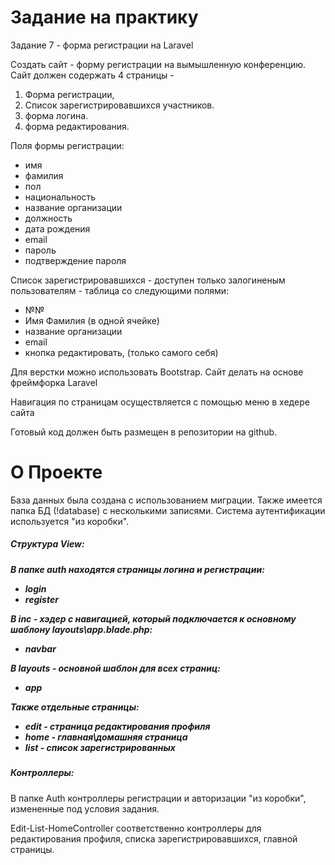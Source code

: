 <h1>Задание на практику</h1>

Задание 7 - форма регистрации на Laravel

Cоздать сайт - форму регистрации на вымышленную конференцию. 
Сайт должен содержать 4 страницы - 
1) Форма регистрации, 
2) Список зарегистрировавшихся участников. 
3) форма логина. 
4) форма редактирования. 

Поля формы регистрации:	
- имя
- фамилия
- пол
- национальность
- название организации
- должность
- дата рождения
- email
- пароль
- подтверждение пароля

Список зарегистрировавшихся - доступен только залогиненым пользователям - таблица со следующими полями:
 - №№
- Имя Фамилия (в одной ячейке)
-  название организации
- email
- кнопка редактировать, (только самого себя)

Для верстки можно использовать Bootstrap.
Сайт делать на основе фреймфорка Laravel

Навигация по страницам осуществляется с помощью меню в хедере сайта

Готовый код должен быть размещен в репозитории на github.

<h1>О Проекте</h1>

<p>База данных была создана с использованием миграции. Также имеется папка БД (!database) с несколькими записями.
Система аутентификации используется "из коробки".</p>

<h5>Структура View:<h5>
<p>В папке auth находятся страницы логина и регистрации:</p>
  <ul>
    <li>login</li>
    <li>register</li>
  </ul> 
<p>В inc - хэдер с навигацией, который подключается к основному шаблону layouts\app.blade.php:</p>
  <ul>
    <li>navbar</li>
  </ul> 
<p>В layouts - основной шаблон для всех страниц:</p>
  <ul>
    <li>app</li>
  </ul> 
<p>Также отдельные страницы:</p>
  <ul>
    <li>edit - страница редактирования профиля</li>
    <li>home - главная\домашняя страница</li>
    <li>list - список зарегистрированных</li>
  </ul> 

<h5>Контроллеры:</h5>
<p>В папке Auth контроллеры регистрации и авторизации "из коробки", измененные под условия задания.</p>
<p>Edit-List-HomeController соответственно контроллеры для редактирования профиля, списка зарегистрировавшихся, главной страницы.</p>
